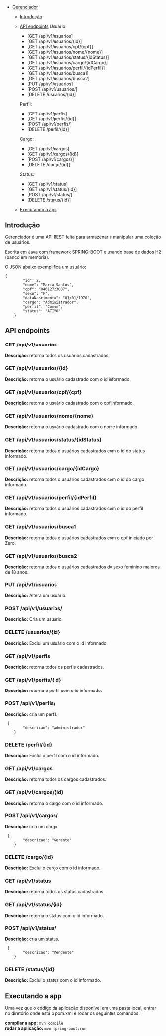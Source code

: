 - [Gerenciador](#Gerenciador)
    - [Introdução](#introdução)
    - [API endpoints](#api-endpoints)
        Usuario:
        - [GET /api/v1/usuarios]
        - [GET /api/v1/usuarios/{id}]
        - [GET /api/v1/usuarios/cpf/{cpf}]
        - [GET /api/v1/usuarios/nome/{nome}]
        - [GET /api/v1/usuarios/status/{idStatus}]
        - [GET /api/v1/usuarios/cargo/{idCargo}]
        - [GET /api/v1/usuarios/perfil/{idPerfil}]
        - [GET /api/v1/usuarios/busca1]
        - [GET /api/v1/usuarios/busca2]
        - [PUT /api/v1/usuarios]
        - [POST /api/v1/usuarios/]
        - [DELETE /usuarios/{id}]
        
        
        Perfil:
         - [GET /api/v1/perfis]
         - [GET /api/v1/perfis/{id}]
         - [POST /api/v1/perfis/]
         - [DELETE /perfil/{id}]
         
         
         Cargo:
         - [GET /api/v1/cargos]
         - [GET /api/v1/cargos/{id}]
         - [POST /api/v1/cargos/]
         - [DELETE /cargo/{id}] 
         
         
         Status:
         - [GET /api/v1/status]
         - [GET /api/v1/status/{id}]
         - [POST /api/v1/status/]
         - [DELETE /status/{id}] 
        
        
        
    - [Executando a app](#executando-a-app)

<!-- /TOC -->

## Introdução

Gerenciador é uma API REST feita para armazenar e manipular uma coleção de usuários.  

Escrita em Java com framework SPRING-BOOT e usando base de dados H2 (banco em memória).  

O JSON abaixo exemplifica um usuário:
```
{
        "id": 2,
        "nome": "Maria Santos",
        "cpf": "04612723007",
        "sexo": "F",
        "dataNascimento": "01/01/1970",
        "cargo": "Administrador",
        "perfil": "Comum",
        "status": "ATIVO"
    }
```


## API endpoints

### GET /api/v1/usuarios
**Descrição:** retorna todos os usuários cadastrados.  


### GET /api/v1/usuarios/{id}
**Descrição:** retorna o usuário cadastrado com o id informado.  

### GET /api/v1/usuarios/cpf/{cpf}
**Descrição:** retorna o usuário cadastrado com o cpf informado. 

### GET /api/v1/usuarios/nome/{nome}
**Descrição:** retorna o usuário cadastrado com o nome informado. 


### GET /api/v1/usuarios/status/{idStatus}
**Descrição:** retorna todos o usuários cadastrados com o id do status informado. 

### GET /api/v1/usuarios/cargo/{idCargo}
**Descrição:** retorna todos o usuários cadastrados com o id do cargo informado. 

### GET /api/v1/usuarios/perfil/{idPerfil}
**Descrição:** retorna todos o usuários cadastrados com o id do perfil informado. 

### GET /api/v1/usuarios/busca1
**Descrição:** retorna todos o usuários cadastrados com o cpf iniciado por Zero. 

### GET /api/v1/usuarios/busca2
**Descrição:** retorna todos o usuários cadastrados do sexo feminino maiores de 18 anos. 

### PUT /api/v1/usuarios
**Descrição:** Altera um usuário. 

### POST /api/v1/usuarios/
**Descrição:** Cria um usuário. 


### DELETE /usuarios/{id}
**Descrição:** Exclui um usuário com o id informado. 




### GET /api/v1/perfis
**Descrição:** retorna todos os perfis cadastrados.  

### GET /api/v1/perfis/{id}
**Descrição:** retorna o perfil com o id informado. 

### POST /api/v1/perfis/
**Descrição:** cria um perfil. 
```
 {
        "descricao": "Administrador"
    }
```


### DELETE /perfil/{id}
**Descrição:** Exclui o perfil com o id informado. 




### GET /api/v1/cargos
**Descrição:** retorna todos os cargos cadastrados.  

### GET /api/v1/cargos/{id}
**Descrição:** retorna o cargo com o id informado. 

### POST /api/v1/cargos/
**Descrição:** cria um cargo. 
```
 {
        "descricao": "Gerente"
    }
```

### DELETE /cargo/{id}
**Descrição:** Exclui o cargo com o id informado. 



### GET /api/v1/status
**Descrição:** retorna todos os status cadastrados.  

### GET /api/v1/status/{id}
**Descrição:** retorna o status com o id informado. 

### POST /api/v1/status/
**Descrição:** cria um status. 
```
 {
        "descricao": "Pendente"
    }
```

### DELETE /status/{id}
**Descrição:** Exclui o status com o id informado. 



## Executando a app  


Uma vez que o código da aplicação disponível em uma pasta local, entrar no diretório onde está o pom.xml e rodar os seguintes comandos:

**compilar a app:** `mvn compile`  
**rodar a aplicação:** `mvn spring-boot:run`

